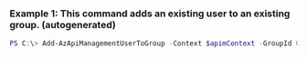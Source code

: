 ### Example 1: This command adds an existing user to an existing group. (autogenerated)
```powershell
PS C:\> Add-AzApiManagementUserToGroup -Context $apimContext -GroupId 0001 -UserId 0123456789
```

